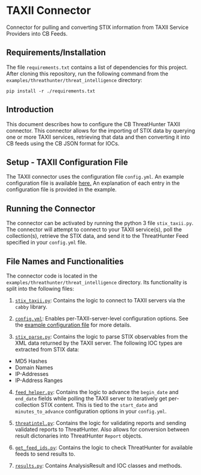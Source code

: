 # TAXII Connector
Connector for pulling and converting STIX information from TAXII Service Providers into CB Feeds.

## Requirements/Installation

The file `requirements.txt` contains a list of dependencies for this project. After cloning this repository, run the following command from the `examples/threathunter/threat_intelligence` directory:

```
pip install -r ./requirements.txt
```

## Introduction
This document describes how to configure the CB ThreatHunter TAXII connector.
This connector allows for the importing of STIX data by querying one or more TAXII services, retrieving that data and then converting it into CB feeds using the CB JSON format for IOCs.

## Setup - TAXII Configuration File
The TAXII connector uses the configuration file `config.yml`. An example configuration file is available [here.](config.yml) An explanation of each entry in the configuration file is provided in the example.


## Running the Connector
The connector can be activated by running the python 3 file `stix_taxii.py`. The connector will attempt to connect to your TAXII service(s), poll the collection(s), retrieve the STIX data, and send it to the ThreatHunter Feed specified in your `config.yml` file.


## File Names and Functionalities
The connector code is located in the `examples/threathunter/threat_intelligence` directory. Its functionality is split into the following files:

1. [`stix_taxii.py`](stix_taxii.py):
Contains the logic to connect to TAXII servers via the `cabby` library.

2. [`config.yml`](config.yml):
Enables per-TAXII-server-level configuration options. See the [example configuration file](config.yml) for more details.


3. [`stix_parse.py`](stix_parse.py):
Contains the logic to parse STIX observables from the XML data returned by the TAXII server.
The following IOC types are extracted from STIX data:

* MD5 Hashes
* Domain Names
* IP-Addresses
* IP-Address Ranges

4. [`feed_helper.py`](feed_helper.py):
Contains the logic to advance the `begin_date` and `end_date` fields while polling the TAXII server to iteratively get per-collection STIX content.
This is tied to the `start_date` and `minutes_to_advance` configuration options in your `config.yml`.

5. [`threatintel.py`](threatintel.py):
Contains the logic for validating reports and sending validated reports to ThreatHunter. Also allows for conversion between result dictonaries into ThreatHunter `Report` objects.

6. [`get_feed_ids.py`](get_feed_ids.py):
Contains the logic to check ThreatHunter for available feeds to send results to.

7. [`results.py`](results.py):
Contains AnalysisResult and IOC classes and methods.
